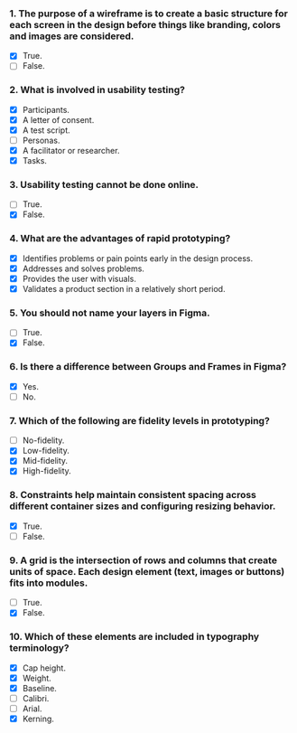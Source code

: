 ### 1. The purpose of a wireframe is to create a basic structure for each screen in the design before things like branding, colors and images are considered.

- [x] True.
- [ ] False.

### 2. What is involved in usability testing?

- [x] Participants.
- [x] A letter of consent.
- [x] A test script.
- [ ] Personas.
- [x] A facilitator or researcher.
- [x] Tasks.

### 3. Usability testing cannot be done online.

- [ ] True.
- [x] False.

### 4. What are the advantages of rapid prototyping?

- [x] Identifies problems or pain points early in the design process.
- [x] Addresses and solves problems.
- [x] Provides the user with visuals.
- [x] Validates a product section in a relatively short period.

### 5. You should not name your layers in Figma.

- [ ] True.
- [x] False.

### 6. Is there a difference between Groups and Frames in Figma?

- [x] Yes.
- [ ] No.

### 7. Which of the following are fidelity levels in prototyping?

- [ ] No-fidelity.
- [x] Low-fidelity.
- [x] Mid-fidelity.
- [x] High-fidelity.

### 8. Constraints help maintain consistent spacing across different container sizes and configuring resizing behavior.

- [x] True.
- [ ] False.

### 9. A grid is the intersection of rows and columns that create units of space. Each design element (text, images or buttons) fits into modules.

- [ ] True.
- [x] False.

### 10. Which of these elements are included in typography terminology?

- [x] Cap height.
- [x] Weight.
- [x] Baseline.
- [ ] Calibri.
- [ ] Arial.
- [x] Kerning.
